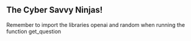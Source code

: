 ## The Cyber Savvy Ninjas!
Remember to import the libraries openai and random when running the function get_question
